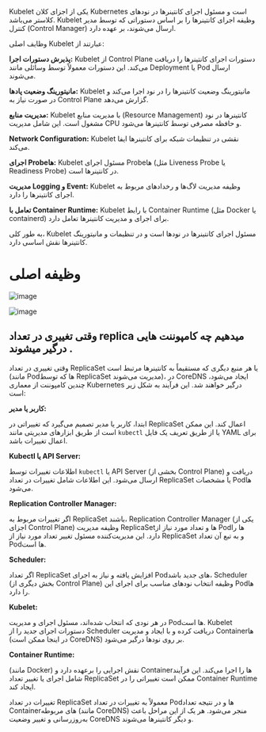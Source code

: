 Kubelet 
یکی از اجزای کلان Kubernetes است و مسئول اجرای کانتینرها در نودهای کلاستر می‌باشد. Kubelet وظیفه اجرای کانتینرها را بر اساس دستوراتی که توسط مدیر کنترل (Control Manager) ارسال می‌شوند، بر عهده دارد. 

وظایف اصلی Kubelet عبارتند از:

**پذیرش دستورات اجرا:** Kubelet از Control Plane دستورات اجرای کانتینرها را دریافت می‌کند. این دستورات معمولاً توسط وسائلی مانند Deployment یا Pod ارسال می‌شوند.

**مانیتورینگ وضعیت پادها:** Kubelet مانیتورینگ وضعیت کانتینرها را در نود اجرا می‌کند و در صورت نیاز به Control Plane گزارش می‌دهد.

**مدیریت منابع:** Kubelet با مدیریت منابع (Resource Management) کانتینرها در نود مشغول است. این شامل مدیریت CPU و حافظه مصرفی توسط کانتینرها می‌شود.

**Network Configuration:** Kubelet نقشی در تنظیمات شبکه برای کانتینرها ایفا می‌کند.

**اجرای Probe‌ها:** Kubelet مسئول اجرای Probe‌ها (مثل Liveness Probe یا Readiness Probe) در کانتینرها است.

**مدیریت Logging و Event:** Kubelet وظیفه مدیریت لاگ‌ها و رخدادهای مربوط به اجرای کانتینرها را دارد.

**تعامل با Container Runtime:** Kubelet با رابط Container Runtime (مثل Docker یا containerd) برای اجرای و مدیریت کانتینرها تعامل دارد.

به طور کلی، Kubelet مسئول اجرای کانتینرها در نودها است و در تنظیمات و مانیتورینگ کانتینرها نقش اساسی دارد.

# وظیفه اصلی 
![image](https://github.com/milad6745/Kubernetes/assets/113288076/17eb9344-1f31-48ab-b32b-01d3eb9679fa)

![image](https://github.com/milad6745/Kubernetes/assets/113288076/26e10756-ab17-434f-b180-0f052fb5244c)

## وقتی تغییری در تعداد replica میدهیم چه کامپوننت هایی درگیر میشوند .

وقتی تغییری در تعداد ReplicaSet یا هر منبع دیگری که مستقیماً به کانتینرها مرتبط است (مانند Podها که توسط ReplicaSet مدیریت می‌شوند)، در CoreDNS ایجاد می‌شود، چندین کامپوننت از معماری Kubernetes درگیر خواهند شد. این فرآیند به شکل زیر است:

**کاربر یا مدیر:**

ابتدا، کاربر یا مدیر تصمیم می‌گیرد که تغییراتی در ReplicaSet اعمال کند. این ممکن است از طریق ابزارهای مدیریتی مانند `kubectl` یا از طریق تعریف یک فایل YAML برای اعمال تغییرات باشد.

**Kubectl یا API Server:**

اطلاعات تغییرات توسط `kubectl` یا API Server (بخشی از Control Plane) دریافت و ارسال می‌شود. این اطلاعات شامل تغییرات در تعداد ReplicaSet یا مشخصات Podها می‌شود.

**Replication Controller Manager:** 


اگر تغییرات مربوط به ReplicaSet باشند، Replication Controller Manager (یکی از اجزای Control Plane) وظیفه مدیریت ReplicaSetها و تعداد مورد نیاز از Podها را دارد. این مدیریت‌کننده مسئول تغییر تعداد مورد نیاز از ReplicaSet و به تبع آن تعداد Podها است.

**Scheduler:** 

اگر تعداد ReplicaSet افزایش یافته و نیاز به اجرای Podهای جدید باشد، Scheduler (بخش دیگری از Control Plane) وظیفه انتخاب نودهای مناسب برای اجرای این Podها را دارد.

**Kubelet:**

 در هر نودی که انتخاب شده‌اند، مسئول اجرای و مدیریت Podها است. Kubelet دستورات اجرای جدید را از Scheduler دریافت کرده و با ایجاد و مدیریت Containerها (در اینجا ممکن است CoreDNS) بر روی نودها درگیر می‌شود.

**Container Runtime:**

 (مانند Docker) نقش اجرایی را برعهده دارد و Containerها را اجرا می‌کند. این فرآیند شامل اجرای یا تغییر تعداد ReplicaSet ممکن است تغییراتی را در Container Runtime ایجاد کند.

تغییرات در تعداد ReplicaSet معمولاً به تغییرات در تعداد Podها و در نتیجه تعداد Containerهای مربوطه (مانند CoreDNS) منجر می‌شود. هر یک از این مراحل باعث به‌روزرسانی و تغییر وضعیت CoreDNS و دیگر کانتینرها می‌شوند.
